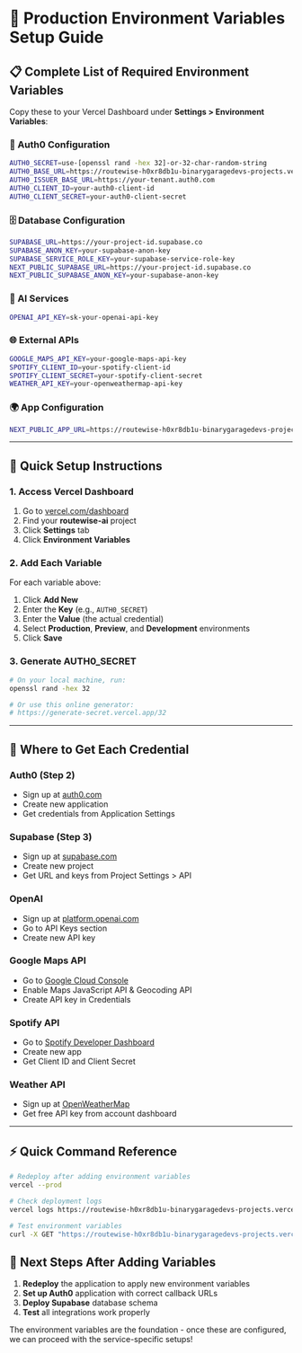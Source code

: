 # 🔐 Production Environment Variables Setup Guide

## 📋 Complete List of Required Environment Variables

Copy these to your Vercel Dashboard under **Settings > Environment Variables**:

### 🔑 Auth0 Configuration
```bash
AUTH0_SECRET=use-[openssl rand -hex 32]-or-32-char-random-string
AUTH0_BASE_URL=https://routewise-h0xr8db1u-binarygaragedevs-projects.vercel.app
AUTH0_ISSUER_BASE_URL=https://your-tenant.auth0.com
AUTH0_CLIENT_ID=your-auth0-client-id
AUTH0_CLIENT_SECRET=your-auth0-client-secret
```

### 🗄️ Database Configuration
```bash
SUPABASE_URL=https://your-project-id.supabase.co
SUPABASE_ANON_KEY=your-supabase-anon-key
SUPABASE_SERVICE_ROLE_KEY=your-supabase-service-role-key
NEXT_PUBLIC_SUPABASE_URL=https://your-project-id.supabase.co
NEXT_PUBLIC_SUPABASE_ANON_KEY=your-supabase-anon-key
```

### 🤖 AI Services
```bash
OPENAI_API_KEY=sk-your-openai-api-key
```

### 🌐 External APIs
```bash
GOOGLE_MAPS_API_KEY=your-google-maps-api-key
SPOTIFY_CLIENT_ID=your-spotify-client-id
SPOTIFY_CLIENT_SECRET=your-spotify-client-secret
WEATHER_API_KEY=your-openweathermap-api-key
```

### 🌍 App Configuration
```bash
NEXT_PUBLIC_APP_URL=https://routewise-h0xr8db1u-binarygaragedevs-projects.vercel.app
```

---

## 🚀 Quick Setup Instructions

### 1. Access Vercel Dashboard
1. Go to [vercel.com/dashboard](https://vercel.com/dashboard)
2. Find your **routewise-ai** project
3. Click **Settings** tab
4. Click **Environment Variables**

### 2. Add Each Variable
For each variable above:
1. Click **Add New**
2. Enter the **Key** (e.g., `AUTH0_SECRET`)
3. Enter the **Value** (the actual credential)
4. Select **Production**, **Preview**, and **Development** environments
5. Click **Save**

### 3. Generate AUTH0_SECRET
```bash
# On your local machine, run:
openssl rand -hex 32

# Or use this online generator:
# https://generate-secret.vercel.app/32
```

---

## 📖 Where to Get Each Credential

### Auth0 (Step 2)
- Sign up at [auth0.com](https://auth0.com)
- Create new application
- Get credentials from Application Settings

### Supabase (Step 3)  
- Sign up at [supabase.com](https://supabase.com)
- Create new project
- Get URL and keys from Project Settings > API

### OpenAI
- Sign up at [platform.openai.com](https://platform.openai.com)
- Go to API Keys section
- Create new API key

### Google Maps API
- Go to [Google Cloud Console](https://console.cloud.google.com)
- Enable Maps JavaScript API & Geocoding API
- Create API key in Credentials

### Spotify API
- Go to [Spotify Developer Dashboard](https://developer.spotify.com/dashboard)
- Create new app
- Get Client ID and Client Secret

### Weather API
- Sign up at [OpenWeatherMap](https://openweathermap.org/api)
- Get free API key from account dashboard

---

## ⚡ Quick Command Reference

```bash
# Redeploy after adding environment variables
vercel --prod

# Check deployment logs
vercel logs https://routewise-h0xr8db1u-binarygaragedevs-projects.vercel.app

# Test environment variables
curl -X GET "https://routewise-h0xr8db1u-binarygaragedevs-projects.vercel.app/api/test"
```

## 🔄 Next Steps After Adding Variables

1. **Redeploy** the application to apply new environment variables
2. **Set up Auth0** application with correct callback URLs
3. **Deploy Supabase** database schema  
4. **Test** all integrations work properly

The environment variables are the foundation - once these are configured, we can proceed with the service-specific setups!